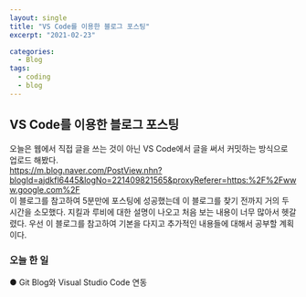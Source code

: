 ```yaml
---
layout: single
title: "VS Code를 이용한 블로그 포스팅"
excerpt: "2021-02-23"

categories:
  - Blog
tags:
  - coding
  - blog
---
```


## VS Code를 이용한 블로그 포스팅

오늘은 웹에서 직접 글을 쓰는 것이 아닌 VS Code에서 글을 써서 커밋하는 방식으로 업로드 해봤다.  
https://m.blog.naver.com/PostView.nhn?blogId=ajdkfl6445&logNo=221409821565&proxyReferer=https:%2F%2Fwww.google.com%2F  
이 블로그를 참고하여 5분만에 포스팅에 성공했는데 이 블로그를 찾기 전까지 거의 두 시간을 소모했다. 
지킬과 루비에 대한 설명이 나오고 처음 보는 내용이 너무 많아서 헷갈렸다. 
우선 이 블로그를 참고하여 기본을 다지고 추가적인 내용들에 대해서 공부할 계획이다.

### 오늘 한 일
● Git Blog와 Visual Studio Code 연동
